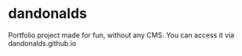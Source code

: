 # dandonalds
Portfolio project made for fun, without any CMS.
You can access it via dandonalds.github.io
